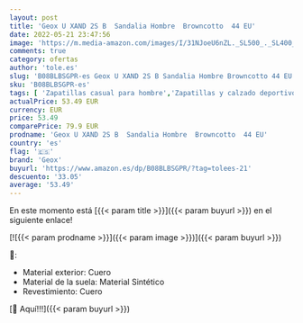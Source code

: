 ```yaml
---
layout: post
title: 'Geox U XAND 2S B  Sandalia Hombre  Browncotto  44 EU'
date: 2022-05-21 23:47:56
image: 'https://m.media-amazon.com/images/I/31NJoeU6nZL._SL500_._SL400_.jpg'
comments: true
category: ofertas
author: 'tole.es'
slug: 'B08BLBSGPR-es Geox U XAND 2S B Sandalia Hombre Browncotto 44 EU'
sku: 'B08BLBSGPR-es'
tags: [ 'Zapatillas casual para hombre','Zapatillas y calzado deportivo para hombre','Zapatos','Zapatos para hombre','Zapatos y complementos','geox','sandalia','🇪🇸', ]
actualPrice: 53.49 EUR
currency: EUR
price: 53.49
comparePrice: 79.9 EUR
prodname: 'Geox U XAND 2S B  Sandalia Hombre  Browncotto  44 EU'
country: 'es'
flag: '🇪🇸'
brand: 'Geox'
buyurl: 'https://www.amazon.es/dp/B08BLBSGPR/?tag=tolees-21'
descuento: '33.05'
average: '53.49'
---
```


En este momento está [{{< param title >}}]({{< param buyurl >}}) en el siguiente enlace!

[![{{< param prodname >}}]({{< param image >}})]({{< param buyurl >}})

🔎:

- Material exterior: Cuero
- Material de la suela: Material Sintético
- Revestimiento: Cuero

[🛒 Aquí!!!]({{< param buyurl >}})
